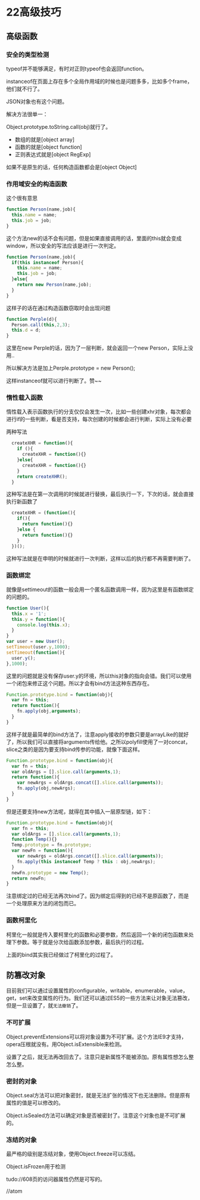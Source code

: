 # 22高级技巧
## 高级函数
### 安全的类型检测
typeof并不能够满足，有时对正则typeof也会返回function。

instanceof在页面上存在多个全局作用域的时候也是问题多多，比如多个frame，他们就不行了。

JSON对象也有这个问题。

解决方法很单一：

Object.prototype.toString.call(obj)就行了。

- 数组的就是[object array]
- 函数的就是[object function]
- 正则表达式就是[object RegExp]

如果不是原生的话，任何构造函数都会是[object Object]

### 作用域安全的构造函数
这个很有意思

```javascript
function Person(name,job){
  this.name = name;
  this.job = job;
}
```

这个方法new的话不会有问题，但是如果直接调用的话，里面的this就会变成window，所以安全的写法应该是进行一次判定。

```javascript
function Person(name,job){
  if(this instanceof Person){
    this.name = name;
    this.job = job;
  }else{
    return new Person(name,job);
  }
}
```

这样子的话在通过构造函数窃取时会出现问题

```javascript
function Perple(d){
  Person.call(this,2,3);
  this.d = d;
}
```

这里在new Perple的话，因为了一层判断，就会返回一个new Person，实际上没用..

所以解决方法是加上Perple.prototype = new Person();

这样instanceof就可以进行判断了。赞~~

### 惰性载入函数
惰性载入表示函数执行的分支仅仅会发生一次，比如一些创建xhr对象，每次都会进行if的一些判断，看是否支持，每次创建的时候都会进行判断，实际上没有必要

两种写法

```javascript
  createXHR = function(){
    if (){
      createXHR = function(){}
    }else{
      createXHR = function(){}
    }
    return createXHR();
  }
```

这种写法是在第一次调用的时候就进行替换，最后执行一下，下次的话，就会直接执行新函数了

```javascript
  createXHR = (function(){
    if(){
      return function(){}
    }else {
      return function(){}
    }
  })();
```

这种写法就是在申明的时候就进行一次判断，这样以后的执行都不再需要判断了。

### 函数绑定
就像是settimeout的函数一般会用一个匿名函数调用一样，因为这里是有函数绑定的问题的。


```javascript
function User(){
  this.x = '1';
  this.y = function(){
    console.log(this.x);
  }
}
var user = new User();
setTimeout(user.y,1000);
setTimeout(function(){
  user.y();
},1000);
```

这里的问题就是没有保存user.y的环境，所以this对象的指向会错。我们可以使用一个闭包来修正这个问题。所以才会有bind方法这种东西存在。

```javascript
Function.prototype.bind = function(obj){
  var fn = this;
  return function(){
    fn.apply(obj,arguments);    
  }
}
```

这样子就是最简单的bind方法了，注意apply接收的参数只要是arrayLike的就好了，所以我们可以直接将arguments传给他。之所以polyfill使用了一对concat，slice之类的是因为要支持bind传参的功能，就像下面这样。

```javascript
Function.prototype.bind = function(obj){
  var fn = this;
  var oldArgs = [].slice.call(arguments,1);
  return function(){
    var newArgs = oldArgs.concat([].slice.call(arguments));
    fn.apply(obj,newArgs);    
  }
}
```

但是还要支持new方法呢，就得在其中插入一层原型链，如下：

```javascript
Function.prototype.bind = function(obj){
  var fn = this;
  var oldArgs = [].slice.call(arguments,1);
  function Temp(){}
  Temp.prototype = fn.prototype;
  var newFn = function(){
    var newArgs = oldArgs.concat([].slice.call(arguments));
    fn.apply(this instanceof Temp ? this : obj,newArgs);    
  }
  newFn.prototype = new Temp();
  return newFn;
}
```

注意绑定过的已经无法再次bind了。因为绑定后得到的已经不是原函数了，而是一个处理原来方法的闭包而已。

### 函数柯里化
柯里化一般就是传入要柯里化的函数和必要参数，然后返回一个新的闭包函数来处理下参数。等于就是分次给函数添加参数，最后执行的过程。

上面的bind其实我已经做过了柯里化的过程了。

## 防篡改对象
目前我们可以通过设置属性的configurable，writable，enumerable，value，get，set来改变属性的行为。我们还可以通过ES5的一些方法来让对象无法篡改，但是一旦设置了，就`无法撤销`了。

### 不可扩展
Object.preventExtensions可以将对象设置为不可扩展。这个方法IE9才支持，opera压根就没有。用Object.isExtensible来检测。

设置了之后，就无法再改回去了。注意只是新属性不能被添加。原有属性想怎么整怎么整。

### 密封的对象
Object.seal方法可以把对象密封，就是无法扩张的情况下也无法删除。但是原有属性的值是可以修改的。

Object.isSealed方法可以确定对象是否被密封了。注意这个对象也是不可扩展的。

### 冻结的对象
最严格的级别是冻结对象，使用Object.freeze可以冻结。

Object.isFrozen用于检测

tudo://608页的访问器属性仍然是可写的。



































//atom
